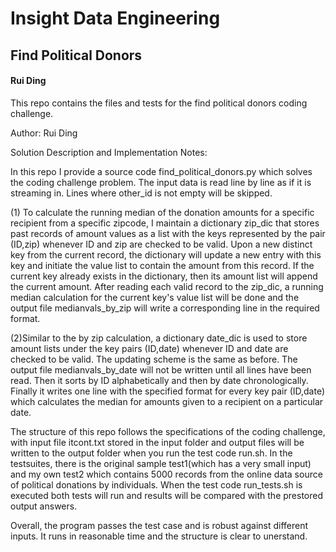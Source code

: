 # Insight Data Engineering
## Find Political Donors
#### Rui Ding

This repo contains the files and tests for the find political donors coding challenge.

Author: Rui Ding

Solution Description and Implementation Notes:

In this repo I provide a source code find_political_donors.py which solves the coding challenge problem.
The input data is read line by line as if it is streaming in. Lines where other_id is not empty will be skipped.

(1) To calculate the running median of the donation amounts for a specific recipient from a specific zipcode,
I maintain a dictionary zip_dic that stores past records of amount values as a list with the keys represented by the pair (ID,zip)
whenever ID and zip are checked to be valid. Upon a new distinct key from the current record, the dictionary will update a new entry with this key and initiate the value list to contain the amount from this record. If the current key already exists in the dictionary, then its amount list will append the current amount. After reading each valid record to the zip_dic, a running median
calculation for the current key's value list will be done and the output file medianvals_by_zip will write a corresponding line
in the required format.

(2)Similar to the by zip calculation, a dictionary date_dic is used to store amount lists under the key pairs (ID,date) whenever
ID and date are checked to be valid. The updating scheme is the same as before. The output file medianvals_by_date will not be written until all lines have been read. Then it sorts by ID alphabetically and then by date chronologically. Finally it writes one line with the specified format for every key pair (ID,date) which calculates the median for amounts given to a recipient on a particular date.

The structure of this repo follows the specifications of the coding challenge, with input file itcont.txt stored in the input folder and output files will be written to the output folder when you run the test code run.sh.
In the testsuites, there is the original sample test1(which has a very small input) and my own test2 which contains 5000 records from the online data source of political donations by individuals.
When the test code run_tests.sh is executed both tests will run and results will be compared with the prestored output answers.

Overall, the program passes the test case and is robust against different inputs. It runs in reasonable time and the structure is clear to unerstand.
